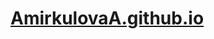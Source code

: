 

# <a href="file:///Users/little_girlkzmail.ru/Desktop/csci%20111/Lab%202/index.html" target="_blank">AmirkulovaA.github.io</a>
